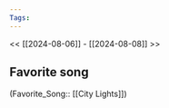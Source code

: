 ```yaml
---
Tags: 
---
```

 << [[2024-08-06]] - [[2024-08-08]] >> 
## Favorite song
(Favorite_Song:: [[City Lights]])

